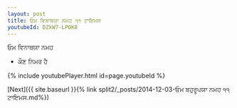 ```yaml
---
layout: post
title: ਓਮ ਵਿਨਾਥਯਾ ਨਮਹ ੧੧ ਟਾਇਮਸ
youtubeId: DZkW7-LPOK8
---
```

 
 
 ਓਮ ਵਿਨਾਥਯਾ ਨਮਹ  
 
 -  ਕੌਣ ਨਿਮਰ ਹੈ 
 
  
 
  
 
 
 
 
 
 


{% include youtubePlayer.html id=page.youtubeId %}
 
[Next]({{ site.baseurl }}{% link  split2/_posts/2014-12-03-ਓਮ ਬਹੁਰੂਪਯਾ ਨਮਹ ੧੧ ਟਾਇਮਸ.md%})
 
